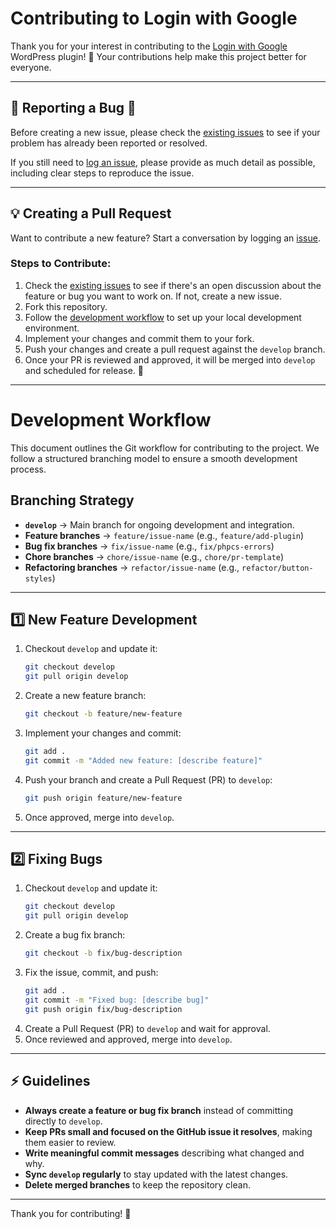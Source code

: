 # Contributing to Login with Google

Thank you for your interest in contributing to the [Login with Google](https://github.com/rtCamp/login-with-google) WordPress plugin! 🎉 Your contributions help make this project better for everyone.

---

## 📌 Reporting a Bug 🐞

Before creating a new issue, please check the [existing issues](https://github.com/rtCamp/login-with-google/issues) to see if your problem has already been reported or resolved.

If you still need to [log an issue](https://github.com/rtCamp/login-with-google/issues/new), please provide as much detail as possible, including clear steps to reproduce the issue.

---

## 💡 Creating a Pull Request

Want to contribute a new feature? Start a conversation by logging an [issue](https://github.com/rtCamp/login-with-google/issues).

### Steps to Contribute:
1. Check the [existing issues](https://github.com/rtCamp/login-with-google/issues) to see if there's an open discussion about the feature or bug you want to work on. If not, create a new issue.
2. Fork this repository.
3. Follow the [development workflow](#development-workflow) to set up your local development environment.
4. Implement your changes and commit them to your fork.
5. Push your changes and create a pull request against the `develop` branch.
6. Once your PR is reviewed and approved, it will be merged into `develop` and scheduled for release. 🎉

---

# Development Workflow

This document outlines the Git workflow for contributing to the project. We follow a structured branching model to ensure a smooth development process.

## Branching Strategy

- **`develop`** → Main branch for ongoing development and integration.
- **Feature branches** → `feature/issue-name` (e.g., `feature/add-plugin`)
- **Bug fix branches** → `fix/issue-name` (e.g., `fix/phpcs-errors`)
- **Chore branches** → `chore/issue-name` (e.g., `chore/pr-template`)
- **Refactoring branches** → `refactor/issue-name` (e.g., `refactor/button-styles`)

---

## 1️⃣ New Feature Development

1. Checkout `develop` and update it:
   ```sh
   git checkout develop
   git pull origin develop
   ```
2. Create a new feature branch:
   ```sh
   git checkout -b feature/new-feature
   ```
3. Implement your changes and commit:
   ```sh
   git add .
   git commit -m "Added new feature: [describe feature]"
   ```
4. Push your branch and create a Pull Request (PR) to `develop`:
   ```sh
   git push origin feature/new-feature
   ```
5. Once approved, merge into `develop`.

---

## 2️⃣ Fixing Bugs

1. Checkout `develop` and update it:
   ```sh
   git checkout develop
   git pull origin develop
   ```
2. Create a bug fix branch:
   ```sh
   git checkout -b fix/bug-description
   ```
3. Fix the issue, commit, and push:
   ```sh
   git add .
   git commit -m "Fixed bug: [describe bug]"
   git push origin fix/bug-description
   ```
4. Create a Pull Request (PR) to `develop` and wait for approval.
5. Once reviewed and approved, merge into `develop`.

---

## ⚡ Guidelines

- **Always create a feature or bug fix branch** instead of committing directly to `develop`.
- **Keep PRs small and focused on the GitHub issue it resolves**, making them easier to review.
- **Write meaningful commit messages** describing what changed and why.
- **Sync `develop` regularly** to stay updated with the latest changes.
- **Delete merged branches** to keep the repository clean.

---

Thank you for contributing! 🙌

